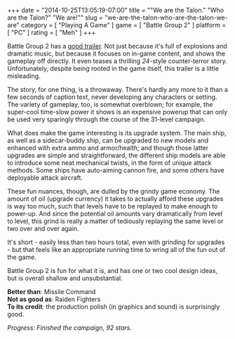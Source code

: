 +++
date = "2014-10-25T13:05:19-07:00"
title = "\"We are the Talon.\"  \"Who are the Talon?\"  \"We are!\""
slug = "we-are-the-talon-who-are-the-talon-we-are"
category = [ "Playing A Game" ]
game = [ "Battle Group 2" ]
platform = [ "PC" ]
rating = [ "Meh" ]
+++

Battle Group 2 has a <a href="http://www.youtube.com/watch?v=6wL8U_SpKWI">good trailer</a>.  Not just because it's full of explosions and dramatic music, but because it focuses on in-game content, and shows the gameplay off directly.  It even teases a thrilling <i>24</i>-style counter-terror story.  Unfortunately, despite being rooted in the game itself, this trailer is a little misleading.

The story, for one thing, is a throwaway.  There's hardly any more to it than a few seconds of caption text, never developing any characters or setting.  The variety of gameplay, too, is somewhat overblown; for example, the super-cool time-slow power it shows is an expensive powerup that can only be used very sparingly through the course of the 31-level campaign.

What does make the game interesting is its upgrade system.  The main ship, as well as a sidecar-buddy ship, can be upgraded to new models and enhanced with extra ammo and armor/health; and though those latter upgrades are simple and straightforward, the different ship models are able to introduce some neat mechanical twists, in the form of unique attack methods.  Some ships have auto-aiming cannon fire, and some others have deployable attack aircraft.

These fun nuances, though, are dulled by the grindy game economy.  The amount of oil (upgrade currency) it takes to actually afford these upgrades is way too much, such that levels have to be replayed to make enough to power-up.  And since the potential oil amounts vary dramatically from level to level, this grind is really a matter of tediously replaying the same level or two over and over again.

It's short - easily less than two hours total, even with grinding for upgrades - but that feels like an appropriate running time to wring all of the fun out of the game.

Battle Group 2 is fun for what it is, and has one or two cool design ideas, but is overall shallow and unsubstantial.

<b>Better than</b>: Missile Command  
<b>Not as good as</b>: Raiden Fighters  
<b>To its credit</b>: the production polish (in graphics and sound) is surprisingly good.

<i>Progress: Finished the campaign, 92 stars.</i>